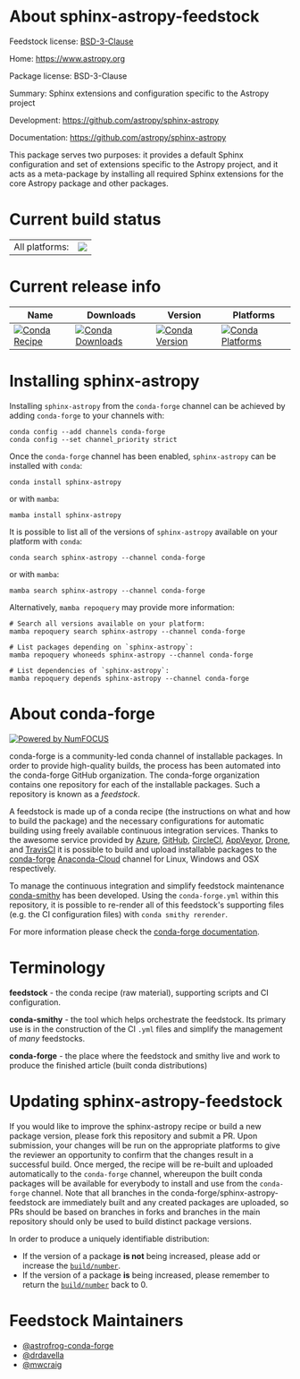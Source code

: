 About sphinx-astropy-feedstock
==============================

Feedstock license: [BSD-3-Clause](https://github.com/conda-forge/sphinx-astropy-feedstock/blob/main/LICENSE.txt)

Home: https://www.astropy.org

Package license: BSD-3-Clause

Summary: Sphinx extensions and configuration specific to the Astropy project

Development: https://github.com/astropy/sphinx-astropy

Documentation: https://github.com/astropy/sphinx-astropy

This package serves two purposes: it provides a default Sphinx configuration
and set of extensions specific to the Astropy project, and it acts as a
meta-package by installing all required Sphinx extensions for the core
Astropy package and other packages.


Current build status
====================


<table><tr><td>All platforms:</td>
    <td>
      <a href="https://dev.azure.com/conda-forge/feedstock-builds/_build/latest?definitionId=3552&branchName=main">
        <img src="https://dev.azure.com/conda-forge/feedstock-builds/_apis/build/status/sphinx-astropy-feedstock?branchName=main">
      </a>
    </td>
  </tr>
</table>

Current release info
====================

| Name | Downloads | Version | Platforms |
| --- | --- | --- | --- |
| [![Conda Recipe](https://img.shields.io/badge/recipe-sphinx--astropy-green.svg)](https://anaconda.org/conda-forge/sphinx-astropy) | [![Conda Downloads](https://img.shields.io/conda/dn/conda-forge/sphinx-astropy.svg)](https://anaconda.org/conda-forge/sphinx-astropy) | [![Conda Version](https://img.shields.io/conda/vn/conda-forge/sphinx-astropy.svg)](https://anaconda.org/conda-forge/sphinx-astropy) | [![Conda Platforms](https://img.shields.io/conda/pn/conda-forge/sphinx-astropy.svg)](https://anaconda.org/conda-forge/sphinx-astropy) |

Installing sphinx-astropy
=========================

Installing `sphinx-astropy` from the `conda-forge` channel can be achieved by adding `conda-forge` to your channels with:

```
conda config --add channels conda-forge
conda config --set channel_priority strict
```

Once the `conda-forge` channel has been enabled, `sphinx-astropy` can be installed with `conda`:

```
conda install sphinx-astropy
```

or with `mamba`:

```
mamba install sphinx-astropy
```

It is possible to list all of the versions of `sphinx-astropy` available on your platform with `conda`:

```
conda search sphinx-astropy --channel conda-forge
```

or with `mamba`:

```
mamba search sphinx-astropy --channel conda-forge
```

Alternatively, `mamba repoquery` may provide more information:

```
# Search all versions available on your platform:
mamba repoquery search sphinx-astropy --channel conda-forge

# List packages depending on `sphinx-astropy`:
mamba repoquery whoneeds sphinx-astropy --channel conda-forge

# List dependencies of `sphinx-astropy`:
mamba repoquery depends sphinx-astropy --channel conda-forge
```


About conda-forge
=================

[![Powered by
NumFOCUS](https://img.shields.io/badge/powered%20by-NumFOCUS-orange.svg?style=flat&colorA=E1523D&colorB=007D8A)](https://numfocus.org)

conda-forge is a community-led conda channel of installable packages.
In order to provide high-quality builds, the process has been automated into the
conda-forge GitHub organization. The conda-forge organization contains one repository
for each of the installable packages. Such a repository is known as a *feedstock*.

A feedstock is made up of a conda recipe (the instructions on what and how to build
the package) and the necessary configurations for automatic building using freely
available continuous integration services. Thanks to the awesome service provided by
[Azure](https://azure.microsoft.com/en-us/services/devops/), [GitHub](https://github.com/),
[CircleCI](https://circleci.com/), [AppVeyor](https://www.appveyor.com/),
[Drone](https://cloud.drone.io/welcome), and [TravisCI](https://travis-ci.com/)
it is possible to build and upload installable packages to the
[conda-forge](https://anaconda.org/conda-forge) [Anaconda-Cloud](https://anaconda.org/)
channel for Linux, Windows and OSX respectively.

To manage the continuous integration and simplify feedstock maintenance
[conda-smithy](https://github.com/conda-forge/conda-smithy) has been developed.
Using the ``conda-forge.yml`` within this repository, it is possible to re-render all of
this feedstock's supporting files (e.g. the CI configuration files) with ``conda smithy rerender``.

For more information please check the [conda-forge documentation](https://conda-forge.org/docs/).

Terminology
===========

**feedstock** - the conda recipe (raw material), supporting scripts and CI configuration.

**conda-smithy** - the tool which helps orchestrate the feedstock.
                   Its primary use is in the construction of the CI ``.yml`` files
                   and simplify the management of *many* feedstocks.

**conda-forge** - the place where the feedstock and smithy live and work to
                  produce the finished article (built conda distributions)


Updating sphinx-astropy-feedstock
=================================

If you would like to improve the sphinx-astropy recipe or build a new
package version, please fork this repository and submit a PR. Upon submission,
your changes will be run on the appropriate platforms to give the reviewer an
opportunity to confirm that the changes result in a successful build. Once
merged, the recipe will be re-built and uploaded automatically to the
`conda-forge` channel, whereupon the built conda packages will be available for
everybody to install and use from the `conda-forge` channel.
Note that all branches in the conda-forge/sphinx-astropy-feedstock are
immediately built and any created packages are uploaded, so PRs should be based
on branches in forks and branches in the main repository should only be used to
build distinct package versions.

In order to produce a uniquely identifiable distribution:
 * If the version of a package **is not** being increased, please add or increase
   the [``build/number``](https://docs.conda.io/projects/conda-build/en/latest/resources/define-metadata.html#build-number-and-string).
 * If the version of a package **is** being increased, please remember to return
   the [``build/number``](https://docs.conda.io/projects/conda-build/en/latest/resources/define-metadata.html#build-number-and-string)
   back to 0.

Feedstock Maintainers
=====================

* [@astrofrog-conda-forge](https://github.com/astrofrog-conda-forge/)
* [@drdavella](https://github.com/drdavella/)
* [@mwcraig](https://github.com/mwcraig/)

